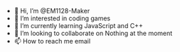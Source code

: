 - 👋 Hi, I’m @EM1128-Maker
- 👀 I’m interested in coding games
- 🌱 I’m currently learning JavaScript and C++
- 💞️ I’m looking to collaborate on Nothing at the moment
- 📫 How to reach me email

<!---
EM1128-Maker/EM1128-Maker is a ✨ special ✨ repository because its `README.md` (this file) appears on your GitHub profile.
You can click the Preview link to take a look at your changes.
--->
